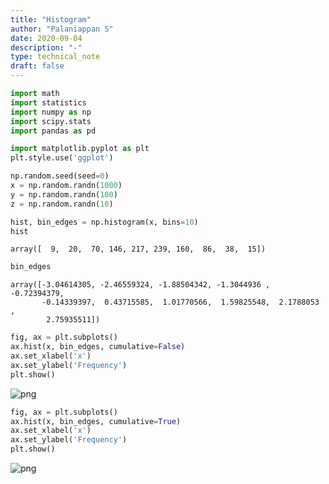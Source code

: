 ```yaml
---
title: "Histogram"
author: "Palaniappan S"
date: 2020-09-04
description: "-"
type: technical_note
draft: false
---
```


```python
import math
import statistics
import numpy as np
import scipy.stats
import pandas as pd
```


```python
import matplotlib.pyplot as plt
plt.style.use('ggplot')
```


```python
np.random.seed(seed=0)
x = np.random.randn(1000)
y = np.random.randn(100)
z = np.random.randn(10)
```


```python
hist, bin_edges = np.histogram(x, bins=10)
hist
```




    array([  9,  20,  70, 146, 217, 239, 160,  86,  38,  15])




```python
bin_edges
```




    array([-3.04614305, -2.46559324, -1.88504342, -1.3044936 , -0.72394379,
           -0.14339397,  0.43715585,  1.01770566,  1.59825548,  2.1788053 ,
            2.75935511])




```python
fig, ax = plt.subplots()
ax.hist(x, bin_edges, cumulative=False)
ax.set_xlabel('x')
ax.set_ylabel('Frequency')
plt.show()
```


![png](Histogram_6_0.png)



```python
fig, ax = plt.subplots()
ax.hist(x, bin_edges, cumulative=True)
ax.set_xlabel('x')
ax.set_ylabel('Frequency')
plt.show()
```


![png](Histogram_7_0.png)

